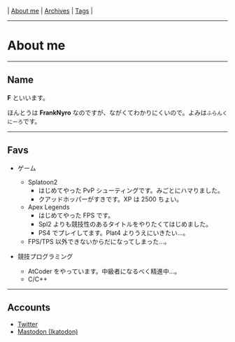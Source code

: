 | [About me](https://franknyro.github.io/blog/about) | [Archives](https://franknyro.github.io/blog/archives) | [Tags](https://franknyro.github.io/blog/tags) | 
***
# About me
***
## Name
**F** といいます。

ほんとうは **FrankNyro** なのですが、ながくてわかりにくいので。よみは`ふらんくにーろ`です。
***
## Favs
- ゲーム
  - Splatoon2
    - はじめてやった PvP シューティングです。みごとにハマりました。
    - クアッドホッパーがすきです。XP は 2500 ちょい。
  - Apex Legends
    - はじめてやった FPS です。
    - Spl2 よりも競技性のあるタイトルをやりたくてはじめました。
    - PS4 でプレイしてます。Plat4 よりうえにいきたい…。
  - FPS/TPS 以外できないからだになってしまった…。

- 競技プログラミング
  - AtCoder をやっています。中級者になるべく精進中…。
  - C/C++
***
## Accounts
- [Twitter](https://twitter.com/FrankNyro)
- [Mastodon (Ikatodon)](https://ika.queloud.net/web/accounts/19823)